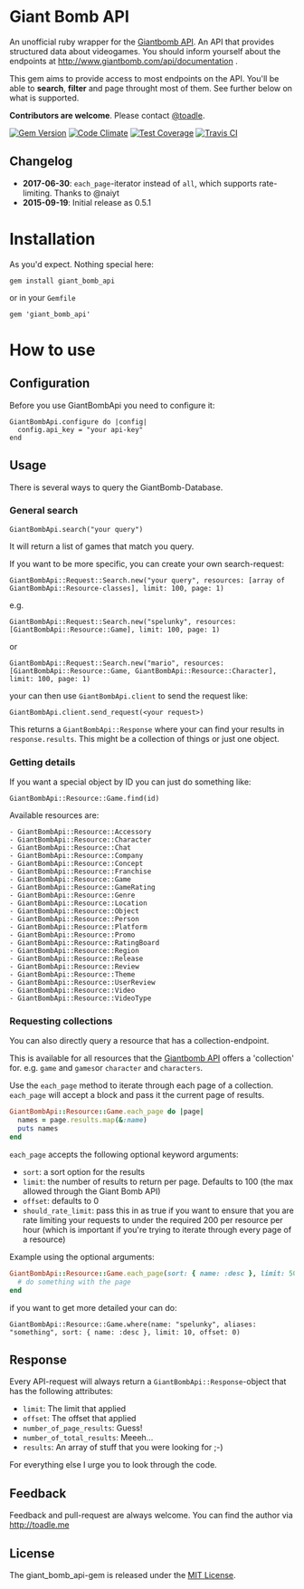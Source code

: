 # Giant Bomb API

An unofficial ruby wrapper for the [Giantbomb API](https://www.giantbomb.com/api/). An API that provides structured data about videogames. You should inform yourself about the endpoints at http://www.giantbomb.com/api/documentation .

This gem aims to provide access to most endpoints on the API. You'll be able to **search**, **filter** and page throught most of them. See further below on what is supported. 

**Contributors are welcome**. Please contact [@toadle](https://github.com/toadle).

[![Gem Version](https://badge.fury.io/rb/giant_bomb_api.svg)](http://badge.fury.io/rb/giant_bomb_api)
[![Code Climate](https://codeclimate.com/github/toadle/giant_bomb_api/badges/gpa.svg)](https://codeclimate.com/github/toadle/giant_bomb_api)
[![Test Coverage](https://codeclimate.com/github/toadle/giant_bomb_api/badges/coverage.svg)](https://codeclimate.com/github/toadle/giant_bomb_api/coverage)
[![Travis CI](https://travis-ci.org/toadle/giant_bomb_api.svg?branch=dev)](https://travis-ci.org/toadle/giant_bomb_api)

## Changelog
* **2017-06-30**: `each_page`-iterator instead of `all`, which supports rate-limiting. Thanks to @naiyt
* **2015-09-19**: Initial release as 0.5.1

# Installation

As you'd expect. Nothing special here: 

```
gem install giant_bomb_api
```

or in your `Gemfile`

```
gem 'giant_bomb_api'
```

# How to use

## Configuration

Before you use GiantBombApi you need to configure it:
```
GiantBombApi.configure do |config|
  config.api_key = "your api-key"
end
```

## Usage

There is several ways to query the GiantBomb-Database.

### General search
```
GiantBombApi.search("your query")
```
It will return a list of games that match you query. 

If you want to be more specific, you can create your own search-request: 

```
GiantBombApi::Request::Search.new("your query", resources: [array of GiantBombApi::Resource-classes], limit: 100, page: 1)
```

e.g.

```
GiantBombApi::Request::Search.new("spelunky", resources: [GiantBombApi::Resource::Game], limit: 100, page: 1)
```

or

```
GiantBombApi::Request::Search.new("mario", resources: [GiantBombApi::Resource::Game, GiantBombApi::Resource::Character], limit: 100, page: 1)
```

your can then use `GiantBombApi.client` to send the request like: 

```
GiantBombApi.client.send_request(<your request>)
```

This returns a `GiantBombApi::Response` where your can find your results in `response.results`. This might be a collection of things or just one object.


### Getting details

If you want a special object by ID you can just do something like:

```
GiantBombApi::Resource::Game.find(id)
```

Available resources are:

```
- GiantBombApi::Resource::Accessory
- GiantBombApi::Resource::Character
- GiantBombApi::Resource::Chat
- GiantBombApi::Resource::Company
- GiantBombApi::Resource::Concept
- GiantBombApi::Resource::Franchise
- GiantBombApi::Resource::Game
- GiantBombApi::Resource::GameRating
- GiantBombApi::Resource::Genre
- GiantBombApi::Resource::Location
- GiantBombApi::Resource::Object
- GiantBombApi::Resource::Person
- GiantBombApi::Resource::Platform
- GiantBombApi::Resource::Promo
- GiantBombApi::Resource::RatingBoard
- GiantBombApi::Resource::Region
- GiantBombApi::Resource::Release
- GiantBombApi::Resource::Review
- GiantBombApi::Resource::Theme
- GiantBombApi::Resource::UserReview
- GiantBombApi::Resource::Video
- GiantBombApi::Resource::VideoType
```

### Requesting collections

You can also directly query a resource that has a collection-endpoint.

This is available for all resources that the [Giantbomb API](http://www.giantbomb.com/api/documentation) offers a 'collection' for. e.g. `game` and `games`or `character` and `characters`.

Use the `each_page` method to iterate through each page of a collection. `each_page` will accept a block and pass it the current page of results.

```ruby
GiantBombApi::Resource::Game.each_page do |page|
  names = page.results.map(&:name)
  puts names
end
```

`each_page` accepts the following optional keyword arguments:

- `sort`: a sort option for the results
- `limit`: the number of results to return per page. Defaults to 100 (the max allowed through the Giant Bomb API)
- `offset`: defaults to 0
- `should_rate_limit`: pass this in as true if you want to ensure that you are rate limiting your requests to under the required 200 per resource per hour (which is important if you're trying to iterate through every page of a resource)

Example using the optional arguments:

```ruby
GiantBombApi::Resource::Game.each_page(sort: { name: :desc }, limit: 50, should_rate_limit: true) do |page|
  # do something with the page
end
```

if you want to get more detailed your can do: 

```
GiantBombApi::Resource::Game.where(name: "spelunky", aliases: "something", sort: { name: :desc }, limit: 10, offset: 0)
```


## Response

Every API-request will always return a `GiantBombApi::Response`-object that has the following attributes: 

- `limit`: The limit that applied
- `offset`: The offset that applied
- `number_of_page_results`: Guess!
- `number_of_total_results`: Meeeh...
- `results`: An array of stuff that you were looking for ;-)

For everything else I urge you to look through the code.

## Feedback
Feedback and pull-request are always welcome. 
You can find the author via http://toadle.me

## License
The giant_bomb_api-gem is released under the [MIT License](http://opensource.org/licenses/MIT).
